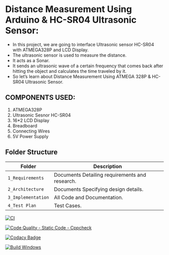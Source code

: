 # Distance Measurement Using Arduino & HC-SR04 Ultrasonic Sensor:

* In this project, we are going to interface Ultrasonic sensor HC-SR04 with ATMEGA328P and LCD Display.
* The ultrasonic sensor is used to measure the distance.
* It acts as a Sonar.
* It sends an ultrasonic wave of a certain frequency that comes back after hitting the object and calculates the time traveled by it.
* So let’s learn about Distance Measurement Using ATMEGA 328P & HC-SR04 Ultrasonic Sensor.

## COMPONENTS USED:

1. ATMEGA328P
2. Ultrasonic Sesnor HC-SR04
3. 16*2 LCD Display
4. Breadboard
5. Connecting Wires
6. 5V Power Supply

## Folder Structure
Folder               | Description
-------------------  | -----------------------------------------
`1_Requirements`     | Documents Detailing requirements and research.
`2_Architecture`     | Documents Specifying design details.
`3_Implementation`   | All Code and Documentation.
`4_Test Plan`| Test Cases.



[![CI](https://github.com/DHIVYA-345/M2-EMBEDDED_ATMEGA_ULTRASONIC_SOUND_SENSOR/actions/workflows/main.yml/badge.svg)](https://github.com/DHIVYA-345/M2-EMBEDDED_ATMEGA_ULTRASONIC_SOUND_SENSOR/actions/workflows/main.yml)

[![Code Quality - Static Code - Cppcheck](https://github.com/DHIVYA-345/M2-EMBEDDED_ATMEGA_ULTRASONIC_SOUND_SENSOR/actions/workflows/c-cpp.yml/badge.svg)](https://github.com/DHIVYA-345/M2-EMBEDDED_ATMEGA_ULTRASONIC_SOUND_SENSOR/actions/workflows/c-cpp.yml)


[![Codacy Badge](https://app.codacy.com/project/badge/Grade/2cd7012265924c86bf07b3bb14d755f4)](https://www.codacy.com/gh/DHIVYA-345/M2-EMBEDDED_ATMEGA_ULTRASONIC_SOUND_SENSOR/dashboard?utm_source=github.com&amp;utm_medium=referral&amp;utm_content=DHIVYA-345/M2-EMBEDDED_ATMEGA_ULTRASONIC_SOUND_SENSOR&amp;utm_campaign=Badge_Grade)

[![Build Windows](https://github.com/DHIVYA-345/M2-EMBEDDED_ATMEGA_ULTRASONIC_SOUND_SENSOR/actions/workflows/build_windows.yml/badge.svg)](https://github.com/DHIVYA-345/M2-EMBEDDED_ATMEGA_ULTRASONIC_SOUND_SENSOR/actions/workflows/build_windows.yml)
